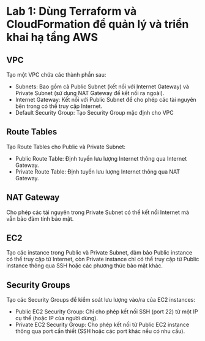 # Lab 1: Dùng Terraform và CloudFormation để quản lý và triển khai hạ tầng AWS

## VPC
Tạo một VPC chứa các thành phần sau:
+ Subnets: Bao gồm cả Public Subnet (kết nối với Internet Gateway) và Private
Subnet (sử dụng NAT Gateway để kết nối ra ngoài).
+ Internet Gateway: Kết nối với Public Subnet để cho phép các tài nguyên bên
trong có thể truy cập Internet.
+ Default Security Group: Tạo Security Group mặc định cho VPC
## Route Tables
Tạo Route Tables cho Public và Private Subnet:
+ Public Route Table: Định tuyến lưu lượng Internet thông qua Internet
Gateway.
+ Private Route Table: Định tuyến lưu lượng Internet thông qua NAT Gateway.
## NAT Gateway
Cho phép các tài nguyên trong Private Subnet có thể kết nối Internet mà vẫn bảo đảm tính bảo mật.
## EC2
Tạo các instance trong Public và Private Subnet, đảm bảo Public instance có thể truy cập từ Internet, còn Private instance chỉ có thể truy cập từ Public instance thông
qua SSH hoặc các phương thức bảo mật khác.
## Security Groups
Tạo các Security Groups để kiểm soát lưu lượng vào/ra của EC2 instances:
+ Public EC2 Security Group: Chỉ cho phép kết nối SSH (port 22) từ một IP cụ thể
(hoặc IP của người dùng).
+ Private EC2 Security Group: Cho phép kết nối từ Public EC2 instance thông qua
port cần thiết (SSH hoặc các port khác nếu có nhu cầu).